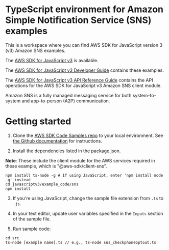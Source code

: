 <!-- snippet-start:[sns.Markdown.readme]-->
# TypeScript environment for Amazon Simple Notification Service (SNS) examples
This is a workspace where you can find AWS SDK for JavaScript version 3 (v3) Amazon SNS examples.

The [AWS SDK for JavaScript v3](https://github.com/aws/aws-sdk-js-v3) is available. 

The [AWS SDK for JavaScript v3 Developer Guide](https://docs.aws.amazon.com/sdk-for-javascript/v3/developer-guide/sns-examples.html) contains these examples.

The [AWS SDK for JavaScript v3 API Reference Guide](https://docs.aws.amazon.com/AWSJavaScriptSDK/v3/latest/clients/client-sns/index.html) contains the API operations for the AWS SDK for JavaScript v3 Amazon SNS client module.

Amazon SNS is a fully managed messaging service for both system-to-system and app-to-person (A2P) communication. 




# Getting started

1. Clone the [AWS SDK Code Samples repo](https://github.com/awsdocs/aws-doc-sdk-examples) to your local environment. See [the Github documentation](https://docs.github.com/en/github/creating-cloning-and-archiving-repositories/cloning-a-repository) for instructions.

2. Install the dependencies listed in the package.json.

**Note**: These include the client module for the AWS services required in these example, 
which is "@aws-sdk/client-sns".
```
npm install ts-node -g # If using JavaScript, enter 'npm install node -g' instead
cd javascriptv3/example_code/sns
npm install
```
3. If you're using JavaScript, change the sample file extension from ```.ts``` to ```.js```.


4. In your text editor, update user variables specified in the ```Inputs``` section of the sample file.

5. Run sample code:
```
cd src
ts-node [example name].ts // e.g., ts-node sns_checkphoneoptout.ts
```
<!-- snippet-end:[sns.Markdown.readme]-->
